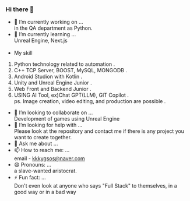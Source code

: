 ### Hi there 👋

- 🔭 I’m currently working on ...<br>
  in the QA department as Python.
- 🌱 I’m currently learning ...<br>
  Unreal Engine, Next.js <br>
  <br>
- My skill
1. Python technology related to automation .<br>
2. C++ TCP Server, BOOST, MySQL, MONGODB .<br>
3. Android Studion with Kotlin .<br>
4. Unity and Unreal Engine Junior .<br>
5. Web Front and Backend Junior .<br>
6. USING AI Tool, ex)Chat GPT(LLM), GIT Copilot .<br>
ps. Image creation, video editing, and production are possible .<br>

- 👯 I’m looking to collaborate on ...<br>
  Development of games using Unreal Engine
- 🤔 I’m looking for help with ...<br>
  Please look at the repository and contact me if there is any project you want to create together.
- 💬 Ask me about ...<br>
- 📫 How to reach me: ...<br>
  email - kkkygsos@naver.com
- 😄 Pronouns: ...<br>
  a slave-wanted aristocrat.
- ⚡ Fun fact: ...<br>
  Don't even look at anyone who says "Full Stack" to themselves, in a good way or in a bad way

